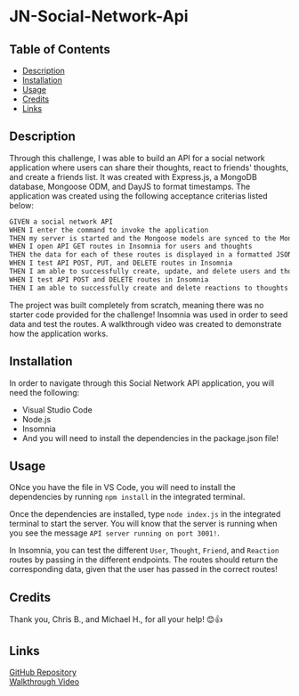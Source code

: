 # JN-Social-Network-Api


## Table of Contents
- [Description](#description)
- [Installation](#installation)
- [Usage](#usage)
- [Credits](#credits)
- [Links](#links)


## Description

Through this challenge, I was able to build an API for a social network application where users can share their thoughts, react to friends' thoughts, and create a friends list. It was created with Express.js, a MongoDB database, Mongoose ODM, and DayJS to format timestamps. The application was created using the following acceptance criterias listed below:


```md
GIVEN a social network API
WHEN I enter the command to invoke the application
THEN my server is started and the Mongoose models are synced to the MongoDB database
WHEN I open API GET routes in Insomnia for users and thoughts
THEN the data for each of these routes is displayed in a formatted JSON
WHEN I test API POST, PUT, and DELETE routes in Insomnia
THEN I am able to successfully create, update, and delete users and thoughts in my database
WHEN I test API POST and DELETE routes in Insomnia
THEN I am able to successfully create and delete reactions to thoughts and add and remove friends to a user’s friend list
```

The project was built completely from scratch, meaning there was no starter code provided for the challenge! Insomnia was used in order to seed data and test the routes. A walkthrough video was created to demonstrate how the application works.


## Installation

In order to navigate through this Social Network API application, you will need the following:

- Visual Studio Code <br>
- Node.js <br>
- Insomnia <br>
- And you will need to install the dependencies in the package.json file!


## Usage

ONce you have the file in VS Code, you will need to install the dependencies by running ```npm install``` in the integrated terminal.

Once the dependencies are installed, type ```node index.js``` in the integrated terminal to start the server. You will know that the server is running when you see the message ```API server running on port 3001!```.

In Insomnia, you can test the different ```User```, ```Thought```, ```Friend```, and ```Reaction``` routes by passing in the different endpoints. The routes should return the corresponding data, given that the user has passed in the correct routes!


## Credits

Thank you, Chris B., and Michael H., for all your help! 😊👍


## Links
[GitHub Repository](https://github.com/jkimys2/JN-Social-Network-Api) <br>
[Walkthrough Video](https://drive.google.com/file/d/1W9oaNQv0ZnDMduxLcXAR21in2bJezMMY/view?usp=sharing)